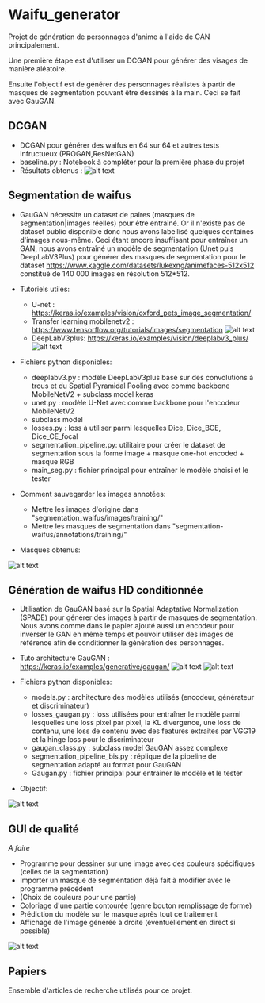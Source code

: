 # Waifu_generator

Projet de génération de personnages d'anime à l'aide de GAN principalement.

Une première étape est d'utiliser un DCGAN pour générer des visages de manière aléatoire.

Ensuite l'objectif est de générer des personnages réalistes à partir de masques de segmentation pouvant être dessinés à la main. Ceci se fait avec GauGAN.

## DCGAN

- DCGAN pour générer des waifus en 64 sur 64 et autres tests infructueux (PROGAN,ResNetGAN)
- baseline.py : Notebook à compléter pour la première phase du projet
- Résultats obtenus :
![alt text](https://github.com/Rubiksman78/Waifu_generator/blob/main/images/generated_images_e064.png?raw=true)

## Segmentation de waifus

- GauGAN nécessite un dataset de paires (masques de segmentation|images réelles)
pour être entraîné. Or il n'existe pas de dataset public disponible donc
nous avons labellisé quelques centaines d'images nous-même. Ceci étant
encore insuffisant pour entraîner un GAN, nous avons entraîné un modèle de
segmentation (Unet puis DeepLabV3Plus) pour générer des masques de segmentation
pour le dataset https://www.kaggle.com/datasets/lukexng/animefaces-512x512 
constitué de 140 000 images en résolution 512*512. 

- Tutoriels utiles:
    - U-net : https://keras.io/examples/vision/oxford_pets_image_segmentation/
    - Transfer learning mobilenetv2 : https://www.tensorflow.org/tutorials/images/segmentation
    ![alt text](https://github.com/Rubiksman78/Waifu_generator/blob/main/images/u-net-architecture-1024x682.png)
    - DeepLabV3plus: https://keras.io/examples/vision/deeplabv3_plus/
    ![alt text](https://github.com/Rubiksman78/Waifu_generator/blob/main/images/1%202mYfKnsX1IqCCSItxpXSGA.png)

- Fichiers python disponibles:
    - deeplabv3.py : modèle DeepLabV3plus basé sur des convolutions à trous
    et du Spatial Pyramidal Pooling avec comme backbone MobileNetV2 +
    subclass model keras
    - unet.py : modèle U-Net avec comme backbone pour l'encodeur MobileNetV2
    + subclass model
    - losses.py : loss à utiliser parmi lesquelles Dice, Dice_BCE, Dice_CE_focal
    - segmentation_pipeline.py: utilitaire pour créer le dataset de segmentation
    sous la forme image + masque one-hot encoded + masque RGB
    - main_seg.py : fichier principal pour entraîner le modèle choisi et le tester

- Comment sauvegarder les images annotées:
    - Mettre les images d'origine dans "segmentation_waifus/images/training/"
    - Mettre les masques de segmentation dans "segmentation-waifus/annotations/training/"

- Masques obtenus: 

![alt text](https://github.com/Rubiksman78/Waifu_generator/blob/main/images/output.png)
## Génération de waifus HD conditionnée

- Utilisation de GauGAN basé sur la Spatial Adaptative Normalization (SPADE) 
pour générer des images à partir de masques de segmentation.
Nous avons comme dans le papier ajouté aussi un encodeur pour inverser
le GAN en même temps et pouvoir utiliser des images de référence afin
de conditionner la génération des personnages.

- Tuto architecture GauGAN : https://keras.io/examples/generative/gaugan/
![alt text](https://github.com/Rubiksman78/Waifu_generator/blob/main/images/spade_layer.png)
![alt text](https://github.com/Rubiksman78/Waifu_generator/blob/main/images/D-YnPm-WwAAvG_G.jpg)

- Fichiers python disponibles:
    - models.py : architecture des modèles utilisés (encodeur, générateur et
    discriminateur)
    - losses_gaugan.py : loss utilisées pour entraîner le modèle parmi lesquelles
    une loss pixel par pixel, la KL divergence, une loss de contenu, une loss
    de contenu avec des features extraites par VGG19 et la hinge loss pour le 
    discriminateur
    - gaugan_class.py : subclass model GauGAN assez complexe 
    - segmentation_pipeline_bis.py : réplique de la pipeline de segmentation
    adapté au format pour GauGAN
    - Gaugan.py : fichier principal pour entraîner le modèle et le tester

- Objectif:

![alt text](https://github.com/Rubiksman78/Waifu_generator/blob/main/images/gaugan_steins.png)
## GUI de qualité

*A faire*
- Programme pour dessiner sur une image avec des couleurs spécifiques (celles de la segmentation)
- Importer un masque de segmentation déjà fait à modifier avec le programme précédent
- (Choix de couleurs pour une partie)
- Coloriage d'une partie contourée (genre bouton remplissage de forme)
- Prédiction du modèle sur le masque après tout ce traitement
- Affichage de l'image générée à droite (éventuellement en direct si possible)

![alt text](https://github.com/Rubiksman78/Waifu_generator/blob/main/images/guisteins.jpg)

## Papiers

Ensemble d'articles de recherche utilisés pour ce projet.